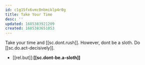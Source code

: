 ```yaml
---
id: c1g15fx6vmc0nbmiklp4r0g
title: Take Your Time
desc: ''
updated: 1685383921209
created: 1685383651053
---
```


Take your time and [[sc.dont.rush]]. However, dont be a sloth. Do [[sc.do.act-decisively]].

- [[rel.but]]:**[[sc.dont-be.a-sloth]]**

